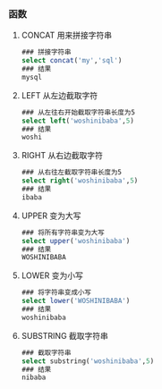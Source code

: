 
### 函数

1. CONCAT 用来拼接字符串

   ```sql
   ### 拼接字符串
   select concat('my','sql')
   ### 结果
   mysql
   ```

   

2. LEFT 从左边截取字符

   ```sql
   ### 从左往右开始截取字符串长度为5
   select left('woshinibaba',5)
   ### 结果
   woshi
   ```

   

3. RIGHT 从右边截取字符

   ```sql
   ### 从右往左截取字符串长度为5
   select right('woshinibaba',5)
   ### 结果
   ibaba
   ```

   

4. UPPER 变为大写

   ```sql
   ### 将所有字符串变为大写
   select upper('woshinibaba')
   ### 结果
   WOSHINIBABA
   ```

   

5. LOWER 变为小写

   ```sql
   ### 将字符串变成小写
   select lower('WOSHINIBABA')
   ### 结果
   woshinibaba
   ```

   

6. SUBSTRING 截取字符串

   ```sql
   ### 截取字符串
   select substring('woshinibaba',5)
   ### 结果
   nibaba
   ```

   

   

